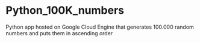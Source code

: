 # Python_100K_numbers
Python app hosted on Google Cloud Engine that generates 100.000 random numbers and puts them in ascending order
